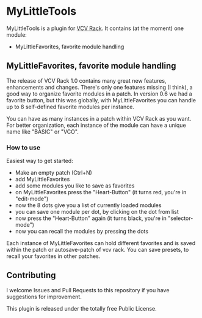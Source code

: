 
# MyLittleTools

MyLittleTools is a plugin for [VCV Rack](https://vcvrack.com). It
contains (at the moment) one module:

* MyLittleFavorites, favorite module handling

## MyLittleFavorites, favorite module handling

The release of VCV Rack 1.0 contains many great new features, enhancements and changes. 
There's only one features missing (I think), a good way to organize favorite modules in a patch.
In version 0.6 we had a favorite button, but this was globally, with MyLittleFavorites
you can handle up to 8 self-defined favorite modules per instance.

You can have as many instances in a patch within VCV Rack as you want. For better organization,
each instance of the module can have a unique name like "BASIC" or "VCO".

### How to use

Easiest way to get started:

* Make an empty patch (Ctrl+N)
* add MyLittleFavorites
* add some modules you like to save as favorites
* on MyLittleFavorites press the "Heart-Button" (it turns red, you're in "edit-mode")
* now the 8 dots give you a list of currently loaded modules
* you can save one module per dot, by clicking on the dot from list
* now press the "Heart-Button" again (it turns black, you're in "selector-mode")
* now you can recall the modules by pressing the dots

Each instance of MyLittleFavorites can hold different favorites and is saved within the patch or autosave-patch of vcv rack.
You can save presets, to recall your favorites in other patches.

## Contributing

I welcome Issues and Pull Requests to this repository if you have
suggestions for improvement. 

This plugin is released under the totally free Public License.
